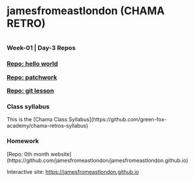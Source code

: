 <h1>jamesfromeastlondon (CHAMA RETRO)<h1>

<h3>Week-01 | Day-3 Repos<h3>
  
[Repo: hello world](https://github.com/jamesfromeastlondon/hello-world)

[Repo: patchwork](https://github.com/jamesfromeastlondon/patchwork)

[Repo: git lesson](https://github.com/jamesfromeastlondon/git-lesson-repository)

<h3>Class syllabus</h3>
This is the [Chama Class Syllabus](https://github.com/green-fox-academy/chama-retros-syllabus)

<h3>Homework</h3>
[Repo: 0th month website](https://github.com/jamesfromeastlondon/jamesfromeastlondon.github.io)

Interactive site: https://jamesfromeastlondon.github.io
